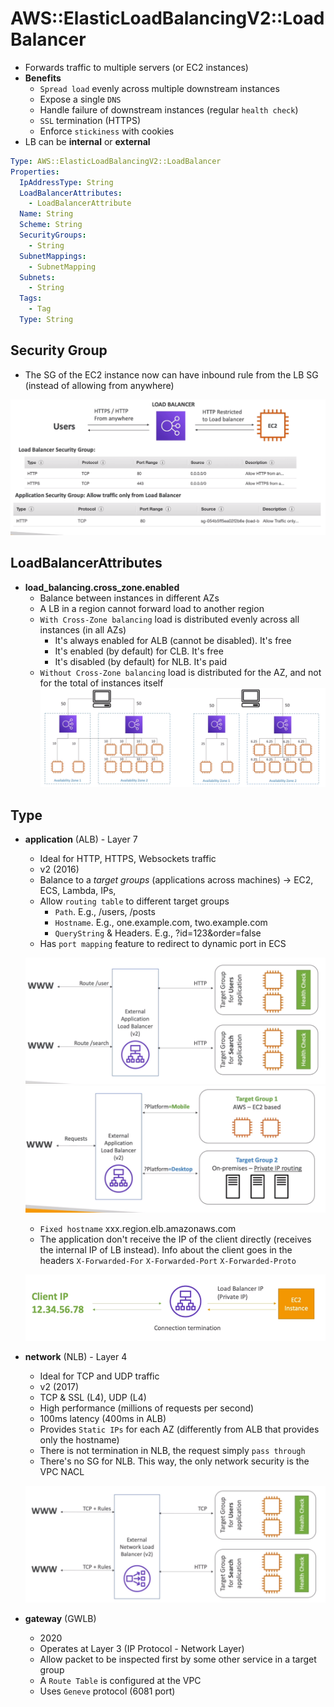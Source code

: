 # AWS::ElasticLoadBalancingV2::LoadBalancer

- Forwards traffic to multiple servers (or EC2 instances)
- **Benefits**
  - `Spread load` evenly across multiple downstream instances
  - Expose a single `DNS`
  - Handle failure of downstream instances (regular `health check`)
  - `SSL` termination (HTTPS)
  - Enforce `stickiness` with cookies
- LB can be **internal** or **external**

```yaml
Type: AWS::ElasticLoadBalancingV2::LoadBalancer
Properties:
  IpAddressType: String
  LoadBalancerAttributes:
    - LoadBalancerAttribute
  Name: String
  Scheme: String
  SecurityGroups:
    - String
  SubnetMappings:
    - SubnetMapping
  Subnets:
    - String
  Tags:
    - Tag
  Type: String
```

## Security Group

- The SG of the EC2 instance now can have inbound rule from the LB SG (instead of allowing from anywhere)

![LB SG](../../../images/lb-security-group.png)

## LoadBalancerAttributes

- **load_balancing.cross_zone.enabled**
  - Balance between instances in different AZs
  - A LB in a region cannot forward load to another region
  - `With Cross-Zone balancing` load is distributed evenly across all instances (in all AZs)
    - It's always enabled for ALB (cannot be disabled). It's free
    - It's enabled (by default) for CLB. It's free
    - It's disabled (by default) for NLB. It's paid
  - `Without Cross-Zone balancing` load is distributed for the AZ, and not for the total of instances itself
    ![Cross-Zone Load Balancing](../../../images/cross-zone-balancing.png)

## Type

- **application** (ALB) - Layer 7

  - Ideal for HTTP, HTTPS, Websockets traffic
  - v2 (2016)
  - Balance to a _target groups_ (applications across machines) -> EC2, ECS, Lambda, IPs,
  - Allow `routing table` to different target groups
    - `Path`. E.g., /users, /posts
    - `Hostname`. E.g., one.example.com, two.example.com
    - `QueryString` & Headers. E.g., ?id=123&order=false
  - Has `port mapping` feature to redirect to dynamic port in ECS

  ![ALB Routing Path](../../../images/alb-routing-path.png)
  ![ALB Routing Querystring](../../../images/alb-routing-querystring.png)

  - `Fixed hostname` xxx.region.elb.amazonaws.com
  - The application don't receive the IP of the client directly (receives the internal IP of LB instead). Info about the client goes in the headers `X-Forwarded-For` `X-Forwarded-Port` `X-Forwarded-Proto`

  ![ALB Client Data](../../../images/alb-client.png)

- **network** (NLB) - Layer 4

  - Ideal for TCP and UDP traffic
  - v2 (2017)
  - TCP & SSL (L4), UDP (L4)
  - High performance (millions of requests per second)
  - 100ms latency (400ms in ALB)
  - Provides `Static IPs` for each AZ (differently from ALB that provides only the hostname)
  - There is not termination in NLB, the request simply `pass through`
  - There's no SG for NLB. This way, the only network security is the VPC NACL

  ![NLB](../../../images/nlb.png)

- **gateway** (GWLB)

  - 2020
  - Operates at Layer 3 (IP Protocol - Network Layer)
  - Allow packet to be inspected first by some other service in a target group
  - A `Route Table` is configured at the VPC
  - Uses `Geneve` protocol (6081 port)
